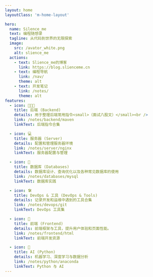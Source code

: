 ```yaml
---
layout: home
layoutClass: 'm-home-layout'

hero:
  name: Silence_me
  text: 编程随想录
  tagline: 从代码到世界的无限探索
  image:
    src: /avator_white.png
    alt: slience_me
  actions:
    - text: Slience_me的博客
      link: https://blog.slienceme.cn
    - text: 编程导航
      link: /nav/
      theme: alt
    - text: 开发笔记
      link: /notes/
      theme: alt
features:
  - icon: 🧑🏻‍💻
    title: 后端 (Backend)
    details: 用于整理后端常用指令<small>（面试八股文）</small><br />
    link: /notes/backend/maven
    linkText: 后端指令合集

  - icon: 💻
    title: 服务器 (Server)
    details: 配置和管理服务器环境
    link: /notes/server/nginx
    linkText: 服务器配置与管理

  - icon: 💾
    title: 数据库 (Databases)
    details: 数据库设计、查询优化以及各种常见数据库的使用
    link: /notes/databases/mysql
    linkText: 数据库实践

  - icon: 🛠️
    title: DevOps & 工具 (DevOps & Tools)
    details: 记录开发和运维中遇到的工具合集
    link: /notes/devops/git
    linkText: DevOps 工具集

  - icon: 🔭
    title: 前端 (Frontend)
    details: 前端框架与工具，提升用户体验和页面性能。
    link: /notes/frontend/html
    linkText: 前端开发资源

  - icon: 💯
    title: AI (Python)
    details: 机器学习、深度学习与数据分析
    link: /notes/python/anaconda
    linkText: Python 与 AI
---
```


<style>
.m-home-layout .image-src:hover {
  transform: translate(-50%, -50%) rotate(666turn);
  transition: transform 59s 1s cubic-bezier(0.3, 0, 0.8, 1);
}

.m-home-layout .details small {
  opacity: 0.8;
}

.m-home-layout .bottom-small {
  display: block;
  margin-top: 2em;
  text-align: right;
}
</style>
